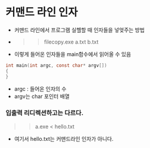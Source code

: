 # 커맨드 라인 인자
- 커맨드 라인에서 프로그램 실핼할 때 인자들을 넣엊주는 방법
- >> filecopy.exe a.txt b.txt
- 이렇게 들어온 인자들을 main함수에서 읽어올 수 있음
```c
int main(int argc, const char* argv[])
{
}
```
- argc : 들어온 인자의 수
- argv는 char 포인터 배열

### 입출력 리디렉션하고는 다르다.
>> a.exe < hello.txt
- 여기서 hello.txt는 커맨드라인 인자가 아니다.
